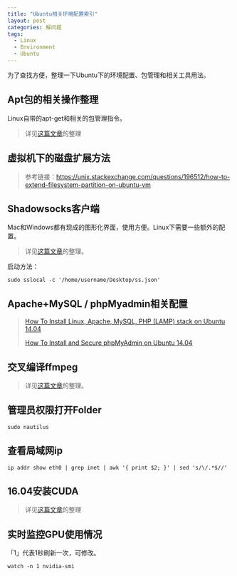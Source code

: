 ```yaml
---
title: "Ubuntu相关环境配置索引"
layout: post
categories: 解问题
tags:
  - Linux
  - Environment
  - Ubuntu
---
```


为了查找方便，整理一下Ubuntu下的环境配置、包管理和相关工具用法。

<!-- more -->

## Apt包的相关操作整理

Linux自带的apt-get和相关的包管理指令。

> 详见[这篇文章](https://leohope.com/%E5%81%9A%E7%AC%94%E8%AE%B0/2018/04/02/linux-apt/)的整理

## 虚拟机下的磁盘扩展方法

> 参考链接：https://unix.stackexchange.com/questions/196512/how-to-extend-filesystem-partition-on-ubuntu-vm

## Shadowsocks客户端

Mac和Windows都有现成的图形化界面，使用方便。Linux下需要一些额外的配置。

> 详见[这篇文章](https://leohope.com/%E8%A7%A3%E9%97%AE%E9%A2%98/2018/04/07/ubuntu-shadowsocks-client/)的整理。

启动方法：

```
sudo sslocal -c '/home/username/Desktop/ss.json'
```

## Apache+MySQL / phpMyadmin相关配置

> [How To Install Linux, Apache, MySQL, PHP (LAMP) stack on Ubuntu 14.04](https://www.digitalocean.com/community/tutorials/how-to-install-linux-apache-mysql-php-lamp-stack-on-ubuntu-14-04)
>
> [How To Install and Secure phpMyAdmin on Ubuntu 14.04](https://www.digitalocean.com/community/tutorials/how-to-install-and-secure-phpmyadmin-on-ubuntu-14-04)

## 交叉编译ffmpeg

> 详见[这篇文章](https://leohope.com/%E8%A7%A3%E9%97%AE%E9%A2%98/2018/04/17/ffmpeg-cross/)的整理。

## 管理员权限打开Folder

```
sudo nautilus
```

## 查看局域网ip

```
ip addr show eth0 | grep inet | awk '{ print $2; }' | sed 's/\/.*$//'
```

## 16.04安装CUDA

> 详见[这篇文章](https://leohope.com/%E8%A7%A3%E9%97%AE%E9%A2%98/2018/08/09/install-cuda-on-ubuntu/)的整理

## 实时监控GPU使用情况

「1」代表1秒刷新一次，可修改。

```
watch -n 1 nvidia-smi
```

